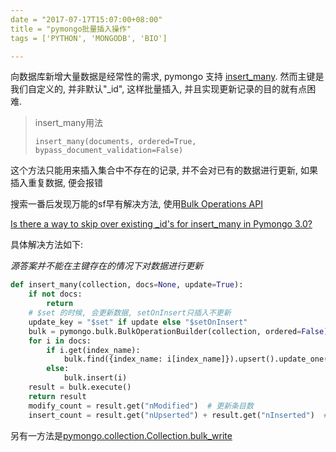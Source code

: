 ```yaml
---
date = "2017-07-17T15:07:00+08:00"
title = "pymongo批量插入操作"
tags = ['PYTHON', 'MONGODB', 'BIO']

---
```


向数据库新增大量数据是经常性的需求, pymongo 支持 [insert_many](http://api.mongodb.com/python/current/api/pymongo/collection.html#pymongo.collection.Collection.insert_many). 然而主键是我们自定义的, 并非默认"_id", 这样批量插入, 并且实现更新记录的目的就有点困难.

> insert_many用法
>
> ```shell
> insert_many(documents, ordered=True, bypass_document_validation=False)
> ```

这个方法只能用来插入集合中不存在的记录, 并不会对已有的数据进行更新, 如果插入重复数据, 便会报错

搜索一番后发现万能的sf早有解决方法, 使用[Bulk Operations API](http://api.mongodb.org/python/current/api/pymongo/bulk.html) 

[Is there a way to skip over existing _id's for insert_many in Pymongo 3.0?](https://stackoverflow.com/questions/31375606/is-there-a-way-to-skip-over-existing-ids-for-insert-many-in-pymongo-3-0)

具体解决方法如下:

*源答案并不能在主键存在的情况下对数据进行更新*

```python
def insert_many(collection, docs=None, update=True):
    if not docs:
        return
    # $set 的时候, 会更新数据, setOnInsert只插入不更新
    update_key = "$set" if update else "$setOnInsert"
    bulk = pymongo.bulk.BulkOperationBuilder(collection, ordered=False)
    for i in docs:
        if i.get(index_name):
            bulk.find({index_name: i[index_name]}).upsert().update_one({update_key: i})
        else:
            bulk.insert(i)
    result = bulk.execute()
    return result
	modify_count = result.get("nModified")  # 更新条目数
    insert_count = result.get("nUpserted") + result.get("nInserted")  # 总插入条数
```

另有一方法是[pymongo.collection.Collection.bulk_write](http://api.mongodb.com/python/current/api/pymongo/collection.html#pymongo.collection.Collection.bulk_write)